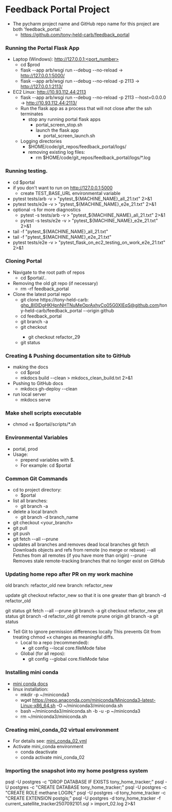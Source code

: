 # Feedback Portal Project

* The pycharm project name and GitHub repo name for this project are both 'feedback_portal.'
    * https://github.com/tony-held-carb/feedback_portal

### Running the Portal Flask App

* Laptop (Windows): http://127.0.0.1:<port_number>
    * cd $prod
    * flask --app arb/wsgi run --debug --no-reload -> http://127.0.0.1:5000/
    * flask --app arb/wsgi run --debug --no-reload -p 2113 -> http://127.0.0.1:2113/
* EC2 Linux: http://10.93.112.44:2113
    * flask --app arb/wsgi run --debug --no-reload -p 2113 --host=0.0.0.0 -> http://10.93.112.44:2113/
    * Run the flask app as a process that will not close after the ssh terminates
        * stop any running portal flask apps
            * portal_screen_stop.sh
            * launch the flask app
                * portal_screen_launch.sh
    * Logging directories
        * $HOME/code/git_repos/feedback_portal/logs/
        * removing existing log files:
            * rm $HOME/code/git_repos/feedback_portal/logs/*.log

### Running testing.

* cd $portal
* if you don't want to run on http://127.0.0.1:5000
    * create TEST_BASE_URL environmental variable
* pytest tests/arb -v  > "pytest_${MACHINE_NAME}_all_21.txt" 2>&1
* pytest tests/e2e -v  > "pytest_${MACHINE_NAME}_e2e_21.txt" 2>&1
* optional -s for more diagnostics
    * pytest -s tests/arb -v  > "pytest_${MACHINE_NAME}_all_21.txt" 2>&1
    * pytest -s tests/e2e -v  > "pytest_${MACHINE_NAME}_e2e_21.txt" 2>&1
* tail -f "pytest_${MACHINE_NAME}_all_21.txt"
* tail -f "pytest_${MACHINE_NAME}_e2e_21.txt"
* pytest tests/e2e -v  > "pytest_flask_on_ec2_testing_on_work_e2e_21.txt" 2>&1

### Cloning Portal

* Navigate to the root path of repos
    * cd $portal/..
* Removing the old git repo (if necessary)
    * rm -rf feedback_portal
* Clone the latest portal repo
    * git clone https://tony-held-carb:
      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@github.com/tony-held-carb/feedback_portal --origin github
    * cd feedback_portal
    * git branch -a
    * git checkout <current branch>
        * git checkout refactor_29
    * git status

### Creating & Pushing documentation site to GitHub

* making the docs
    * cd $prod
    * mkdocs build --clean > mkdocs_clean_build.txt 2>&1
* Pushing to GitHub docs
    * mkdocs gh-deploy --clean
* run local server
    * mkdocs serve

### Make shell scripts executable

* chmod +x $portal/scripts/*.sh

### Environmental Variables

* portal, prod
* Usage:
    * prepend variables with $.
    * For example: cd $portal

### Common Git Commands

* cd to project directory:
    * $portal
* list all branches:
    * git branch -a
* delete a local branch
    * git branch -d branch_name
* git checkout <your_branch>
* git pull
* git push
* git fetch --all --prune
* updates all branches and removes dead local branches
  git fetch Downloads objects and refs from remote (no merge or rebase)
  --all Fetches from all remotes (if you have more than origin)
  --prune Removes stale remote-tracking branches that no longer exist on GitHub

### Updating home repo after PR on my work machine

old branch: refactor_old
new branch: refactor_new

update git checkout refactor_new
so that it is one greater than git branch -d refactor_old

git status
git fetch --all --prune
git branch -a
git checkout refactor_new
git status
git branch -d refactor_old
git remote prune origin
git branch -a
git status

* Tell Git to ignore permission differences locally
This prevents Git from treating chmod +x changes as meaningful diffs.
  * Local to a repo (recommended):
    * git config --local core.fileMode false
  * Global (for all repos):
    * git config --global core.fileMode false

### Installing mini conda

* [mini conda docs](https://docs.conda.io/projects/conda/en/latest/user-guide/install/linux.html)
* linux installation:
    * mkdir -p ~/miniconda3
    * wget https://repo.anaconda.com/miniconda/Miniconda3-latest-Linux-x86_64.sh -O ~/miniconda3/miniconda.sh
    * bash ~/miniconda3/miniconda.sh -b -u -p ~/miniconda3
    * rm ~/miniconda3/miniconda.sh

### Creating mini_conda_02 virtual environment

* For details see: [mini_conda_02.yml](admin/mini_conda_02.yml)
* Activate mini_conda environment
    * conda deactivate
    * conda activate mini_conda_02

### Importing the snapshot into my home postgress system

psql -U postgres -c "DROP DATABASE IF EXISTS tony_home_tracker;"
psql -U postgres -c "CREATE DATABASE tony_home_tracker;"
psql -U postgres -c "CREATE ROLE methane LOGIN;"
psql -U postgres -d tony_home_tracker -c "CREATE EXTENSION postgis;"
psql -U postgres -d tony_home_tracker -f current_satellite_tracker2507092101.sql > import_02.log 2>&1
